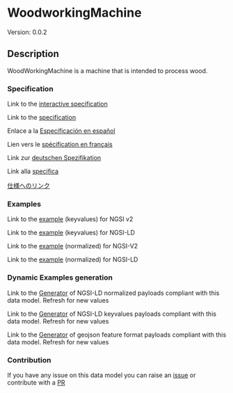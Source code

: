 # WoodworkingMachine
Version: 0.0.2

## Description 

WoodWorkingMachine is a machine that is intended to process wood.
### Specification

Link to the [interactive specification](https://swagger.lab.fiware.org/?url=https://smart-data-models.github.io/dataModel.OPCUA/WoodworkingMachine/swagger.yaml)

Link to the [specification](https://github.com/smart-data-models/dataModel.OPCUA/blob/master/WoodworkingMachine/doc/spec.md)

Enlace a la [Especificación en español](https://github.com/smart-data-models/dataModel.OPCUA/blob/master/WoodworkingMachine/doc/spec_ES.md)

Lien vers le [spécification en français](https://github.com/smart-data-models/dataModel.OPCUA/blob/master/WoodworkingMachine/doc/spec_FR.md)

Link zur [deutschen Spezifikation](https://github.com/smart-data-models/dataModel.OPCUA/blob/master/WoodworkingMachine/doc/spec_DE.md)

Link alla [specifica](https://github.com/smart-data-models/dataModel.OPCUA/blob/master/WoodworkingMachine/doc/spec_IT.md)

[仕様へのリンク](https://github.com/smart-data-models/dataModel.OPCUA/blob/master/WoodworkingMachine/doc/spec_JA.md)
### Examples

Link to the [example](https://smart-data-models.github.io/dataModel.OPCUA/WoodworkingMachine/examples/example.json) (keyvalues) for NGSI v2

Link to the [example](https://smart-data-models.github.io/dataModel.OPCUA/WoodworkingMachine/examples/example.jsonld) (keyvalues) for NGSI-LD

Link to the [example](https://smart-data-models.github.io/dataModel.OPCUA/WoodworkingMachine/examples/example-normalized.json) (normalized) for NGSI-V2

Link to the [example](https://smart-data-models.github.io/dataModel.OPCUA/WoodworkingMachine/examples/example-normalized.jsonld) (normalized) for NGSI-LD
### Dynamic Examples generation

Link to the [Generator](https://smartdatamodels.org/extra/ngsi-ld_generator.php?schemaUrl=https://raw.githubusercontent.com/smart-data-models/dataModel.OPCUA/master/WoodworkingMachine/schema.json&email=info@smartdatamodels.org) of NGSI-LD normalized payloads compliant with this data model. Refresh for new values

Link to the [Generator](https://smartdatamodels.org/extra/ngsi-ld_generator_keyvalues.php?schemaUrl=https://raw.githubusercontent.com/smart-data-models/dataModel.OPCUA/master/WoodworkingMachine/schema.json&email=info@smartdatamodels.org) of NGSI-LD keyvalues payloads compliant with this data model. Refresh for new values

Link to the [Generator](https://smartdatamodels.org/extra/geojson_features_generator.php?schemaUrl=https://raw.githubusercontent.com/smart-data-models/dataModel.OPCUA/master/WoodworkingMachine/schema.json&email=info@smartdatamodels.org) of geojson feature format payloads compliant with this data model. Refresh for new values
### Contribution

 If you have any issue on this data model you can raise an [issue](https://github.com/smart-data-models/dataModel.OPCUA/issues)  or contribute with a [PR](https://github.com/smart-data-models/dataModel.OPCUA/pulls)